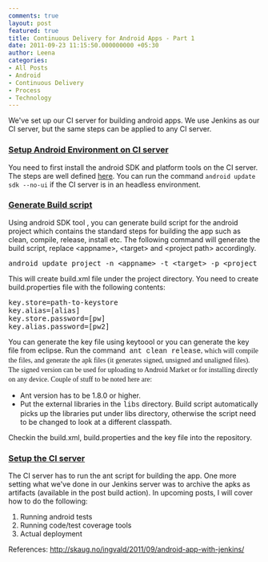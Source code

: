 ```yaml
---
comments: true
layout: post
featured: true
title: Continuous Delivery for Android Apps - Part 1
date: 2011-09-23 11:15:50.000000000 +05:30
author: Leena
categories:
- All Posts
- Android
- Continuous Delivery
- Process
- Technology
---
```

<div>

We've set up our CI server for building android apps. We use Jenkins as our CI server, but the same steps can be applied to any CI server.
<h3><span style="text-decoration: underline">Setup Android Environment on CI server</span></h3>
You need to first install the android SDK and platform tools on the CI server. The steps are well defined <a href="http://developer.android.com/sdk/installing.html">here</a>. You can run the command <code>android update sdk --no-ui</code> if the CI server is in an headless environment.
<h3><span style="text-decoration: underline">Generate Build script</span></h3>
Using android SDK tool , you can generate build script for the android project which contains the standard steps for building the app such as clean, compile, release, install etc. The following command will generate the build script, replace &lt;appname&gt;, &lt;target&gt; and &lt;project path&gt; accordingly.
<pre>android update project -n &lt;appname&gt; -t &lt;target&gt; -p &lt;project directory&gt;</pre>
This will create build.xml file under the project directory. You need to create build.properties file with the following contents:
<pre>key.store=path-to-keystore
key.alias=[alias]
key.store.password=[pw]
key.alias.password=[pw2]</pre>
You can generate the key file using keytoool or you can generate the key file from eclipse. Run the command  <span style="font-family: Consolas, Monaco, 'Courier New', Courier, monospace;line-height: 18px">ant clean release<span style="font-family: Georgia, 'Times New Roman', 'Bitstream Charter', Times, serif;line-height: 19px">, which will compile the files, and generate the apk files (it generates signed, unsigned and unaligned files). The signed version can be used for uploading to Android Market or for installing directly on any device. Couple of stuff to be noted here are:</span></span>
<ul>
	<li>Ant version has to be 1.8.0 or higher.</li>
	<li>Put the external libraries in the <span style="font-family: Consolas, Monaco, 'Courier New', Courier, monospace;line-height: 18px">libs</span> directory. Build script automatically picks up the libraries put under libs directory, otherwise the script need to be changed to look at a different classpath.</li>
</ul>
Checkin the build.xml, build.properties and the key file into the repository.
<h3><span style="text-decoration: underline">Setup the CI server</span></h3>
The CI server has to run the ant script for building the app. One more setting what we've done in our Jenkins server was to archive the apks as artifacts (available in the post build action). In upcoming posts, I will cover how to do the following:
<ol>
	<li>Running android tests</li>
	<li>Running code/test coverage tools</li>
	<li>Actual deployment</li>
</ol>
References: <a href="http://skaug.no/ingvald/2011/09/android-app-with-jenkins/" target="_blank">http://skaug.no/ingvald/2011/09/android-app-with-jenkins/</a>

</div>
